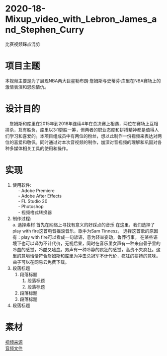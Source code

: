 # 2020-18-Mixup_video_with_Lebron_James_and_Stephen_Curry
比赛视频踩点混剪  
# 项目主题  
本视频主要是为了展现NBA两大巨星勒布朗·詹姆斯与史蒂芬·库里在NBA赛场上的激情表演和恩怨情仇。  
# 设计目的  
&emsp;詹姆斯和库里在2015年到2018年连续4年在总决赛上相遇，两位在赛场上互相拼杀，互有胜负，库里以3:1更胜一筹，但两者的职业态度和拼搏精神都是值得人们学习和喜爱的。本项目组成员中有两位的粉丝，想以此制作一份视频来表达对两位的喜爱和敬佩。同时通过对本次音视频的制作，加深对音视频的理解和巩固对各种多媒体相关工具的使用和操作。
# 实现  
1. 使用软件:<br>
&emsp; -  Adobe Premiere<br>
&emsp; -  Adobe After Effects<br>
&emsp; -  FL Studio 20<br>
&emsp; -  Photoshop<br>
&emsp; -  视频格式转换器<br>
2. 制作过程:<br>
a. 选择素材
首先在网络上寻找有意义的好踩点的音乐
在这里，我们选择了play with fire这首电音摇滚音乐，歌手为Sam Tinnesz，
选择这首歌的原因有：play with fire可以看成一句谚语，意为轻举妄动，鲁莽行事。
在某些语境下也可以译为不计代价，无视后果，同时在音乐里女声有一种来自骨子里的冷血的感觉，冷酷又嗜血。男声有一种冷静的疯狂的感觉，高贵不失疯狂。这里的意境恰恰符合詹姆斯和库里为冲击总冠军不计代价，疯狂的拼搏的意味。
曲子可以在网易云免费下载。
1. 段落标题
    1. 段落标题
        1. 段落标题
        2. 段落标题
    2. 段落标题
    3. 段落标题
2. 段落标题

# 素材  
<a href="/素材/video/素材来源.md">视频来源</a>  
<a href="/素材/sounds">音频文件</a>
